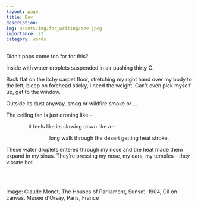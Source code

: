 ```yaml
---
layout: page
title: Dev
description: 
img: assets/img/for_writing/dev.jpeg
importance: 23
category: words
---
```


Didn’t pops come too far for this?

Inside with water droplets suspended in air pushing thirty C.

Back flat on the itchy carpet floor, stretching my right hand over my body to the left, bicep on forehead sticky, I need the weight.
Can’t even pick myself up, get to the window. 

Outside its dust anyway, smog or wildfire smoke or ...

The ceiling fan is just droning like –

&emsp;&emsp;&emsp;&emsp; it feels like its slowing down like a –

&emsp;&emsp;&emsp;&emsp;&emsp;&emsp;&emsp;&emsp; long walk through the desert getting heat stroke.

These water droplets entered through my nose and the heat made them expand in my sinus. They’re pressing my nose, my ears, my temples – they vibrate hot.




<br/><br/>

Image: Claude Monet, The Houses of Parliament, Sunset. 1904, Oil on canvas. Musée d'Orsay, Paris, France